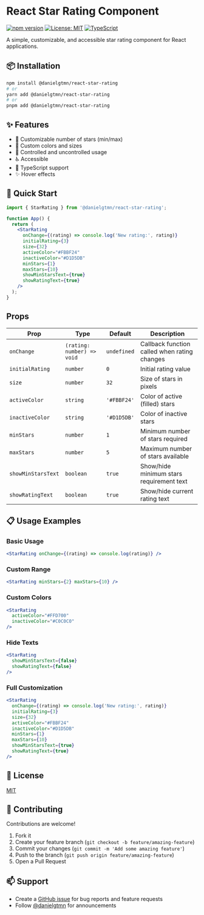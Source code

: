 # React Star Rating Component

[![npm version](https://badge.fury.io/js/@danielgtmn%2Freact-star-rating.svg)](https://badge.fury.io/js/@danielgtmn%2Freact-star-rating)
[![License: MIT](https://img.shields.io/badge/License-MIT-yellow.svg)](https://opensource.org/licenses/MIT)
[![TypeScript](https://img.shields.io/badge/TypeScript-Ready-blue.svg)](https://www.typescriptlang.org/)

A simple, customizable, and accessible star rating component for React applications.

## 📦 Installation

```bash
npm install @danielgtmn/react-star-rating
# or
yarn add @danielgtmn/react-star-rating
# or
pnpm add @danielgtmn/react-star-rating 
```

## ✨ Features

- 🌟 Customizable number of stars (min/max)
- 🎨 Custom colors and sizes
- 🔄 Controlled and uncontrolled usage
- ♿ Accessible
- 🎯 TypeScript support
- ✨ Hover effects

## 🚀 Quick Start

```jsx
import { StarRating } from '@danielgtmn/react-star-rating';

function App() {
  return (
    <StarRating
      onChange={(rating) => console.log('New rating:', rating)}
      initialRating={3}
      size={32}
      activeColor="#FBBF24"
      inactiveColor="#D1D5DB"
      minStars={1}
      maxStars={10}
      showMinStarsText={true}
      showRatingText={true}
    />
  );
}
```

## Props

| Prop | Type | Default | Description |
|------|------|---------|-------------|
| `onChange` | `(rating: number) => void` | `undefined` | Callback function called when rating changes |
| `initialRating` | `number` | `0` | Initial rating value |
| `size` | `number` | `32` | Size of stars in pixels |
| `activeColor` | `string` | `'#FBBF24'` | Color of active (filled) stars |
| `inactiveColor` | `string` | `'#D1D5DB'` | Color of inactive stars |
| `minStars` | `number` | `1` | Minimum number of stars required |
| `maxStars` | `number` | `5` | Maximum number of stars available |
| `showMinStarsText` | `boolean` | `true` | Show/hide minimum stars requirement text |
| `showRatingText` | `boolean` | `true` | Show/hide current rating text |

## 📋 Usage Examples

### Basic Usage
```jsx
<StarRating onChange={(rating) => console.log(rating)} />
```

### Custom Range
```jsx
<StarRating minStars={2} maxStars={10} />
```

### Custom Colors
```jsx
<StarRating
  activeColor="#FFD700"
  inactiveColor="#C0C0C0"
/>
```

### Hide Texts
```jsx
<StarRating
  showMinStarsText={false}
  showRatingText={false}
/>
```

### Full Customization
```jsx
<StarRating
  onChange={(rating) => console.log('New rating:', rating)}
  initialRating={3}
  size={32}
  activeColor="#FBBF24"
  inactiveColor="#D1D5DB"
  minStars={1}
  maxStars={10}
  showMinStarsText={true}
  showRatingText={true}
/>
```

## 📝 License

[MIT](https://choosealicense.com/licenses/mit/)

## 🤝 Contributing


Contributions are welcome!
1. Fork it
2. Create your feature branch (`git checkout -b feature/amazing-feature`)
3. Commit your changes (`git commit -m 'Add some amazing feature'`)
4. Push to the branch (`git push origin feature/amazing-feature`)
5. Open a Pull Request


## 📫 Support

- Create a [GitHub issue](https://github.com/danielgtmn/react-star-rating/issues) for bug reports and feature requests
- Follow [@danielgtmn](https://github.com/danielgtmn) for announcements